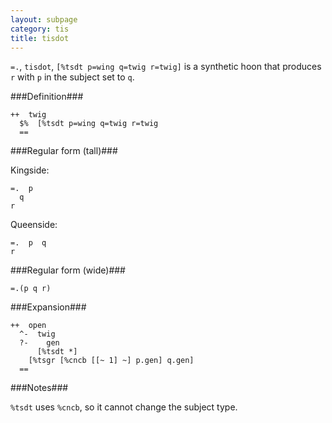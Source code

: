 ```yaml
---
layout: subpage
category: tis
title: tisdot
---
```


`=.`, `tisdot`, `[%tsdt p=wing q=twig r=twig]` is a synthetic 
hoon that produces `r` with `p` in the subject set to `q`.

###Definition###

    ++  twig  
      $%  [%tsdt p=wing q=twig r=twig
      ==

###Regular form (tall)###

Kingside:

    =.  p 
      q
    r

Queenside:

    =.  p  q
    r

###Regular form (wide)###

    =.(p q r)

###Expansion###
    
    ++  open
      ^-  twig
      ?-    gen
          [%tsdt *]
        [%tsgr [%cncb [[~ 1] ~] p.gen] q.gen]
      ==

###Notes###

`%tsdt` uses `%cncb`, so it cannot change the subject type.
